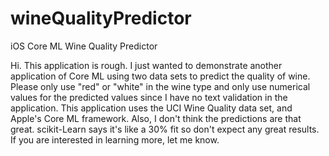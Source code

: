# wineQualityPredictor
iOS Core ML Wine Quality Predictor

Hi. This application is rough. I just wanted to demonstrate another application of Core ML using two data sets to predict the quality of wine. Please only use "red" or "white" in the wine type and only use numerical values for the predicted values since I have no text validation in the application. This application uses the UCI Wine Quality data set, and Apple's Core ML framework. Also, I don't think the predictions are that great. scikit-Learn says it's like a 30% fit so don't expect any great results.
If you are interested in learning more, let me know. 
